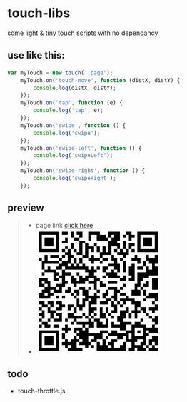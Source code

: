# touch-libs
some light &amp; tiny touch scripts with no dependancy

## use like this:
```javascript
var myTouch = new touch('.page');
    myTouch.on('touch-move', function (distX, distY) {
        console.log(distX, distY);
    });
    myTouch.on('tap', function (e) {
        console.log('tap', e);
    });
    myTouch.on('swipe', function () {
        console.log('swipe');
    });
    myTouch.on('swipe-left', function () {
        console.log('swipeLeft');
    });
    myTouch.on('swipe-right', function () {
        console.log('swipeRight');
    });
```

## preview
> * page link [click here](https://yangyuji.github.io/touch-libs/demo.html)
> * ![qrcode](https://github.com/yangyuji/touch-libs/blob/master/qrcode.png)

## todo
* touch-throttle.js